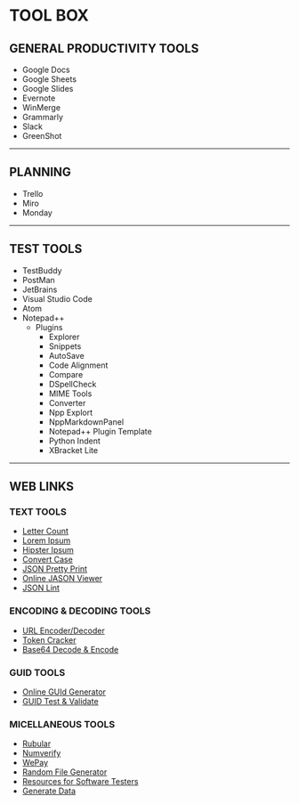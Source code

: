 # TOOL BOX

## GENERAL PRODUCTIVITY TOOLS
* Google Docs
* Google Sheets
* Google Slides
* Evernote
* WinMerge
* Grammarly
* Slack
* GreenShot

---

## PLANNING
* Trello
* Miro
* Monday

---

## TEST TOOLS
* TestBuddy
* PostMan
* JetBrains
* Visual Studio Code
* Atom
* Notepad++
	* Plugins
		* Explorer
		* Snippets
		* AutoSave
		* Code Alignment
		* Compare
		* DSpellCheck
		* MIME Tools
		* Converter
		* Npp Explort
		* NppMarkdownPanel
		* Notepad++ Plugin Template
		* Python Indent
		* XBracket Lite

---

## WEB LINKS
### TEXT TOOLS

* [Letter Count](https://www.lettercount.com/)
* [Lorem Ipsum](http://www.loremipsum.de/index_e.html)
* [Hipster Ipsum](https://hipsum.co/)
* [Convert Case](https://convertcase.net/)
* [JSON Pretty Print](http://jsonprettyprint.com/)
* [Online JASON Viewer](http://jsonviewer.stack.hu/)
* [JSON Lint](https://jsonlint.com/)

### ENCODING & DECODING TOOLS

* [URL Encoder/Decoder](https://meyerweb.com/eric/tools/dencoder/)
* [Token Cracker](https://jwt.io/)
* [Base64 Decode & Encode](https://www.base64decode.org/)

### GUID TOOLS

* [Online GUId Generator](https://www.guidgenerator.com/)
* [GUID Test & Validate](http://guid.us/Test/GUID)

### MICELLANEOUS TOOLS
* [Rubular](https://rubular.com/r/bsCRGzMcYE)
* [Numverify](https://numverify.com/)
* [WePay](https://developer.wepay.com/docs/articles/testing)
* [Random File Generator](https://pinetools.com/random-file-generator)
* [Resources for Software Testers](https://www.ministryoftesting.com/dojo/series/resources)
* [Generate Data](http://generatedata.com/)
